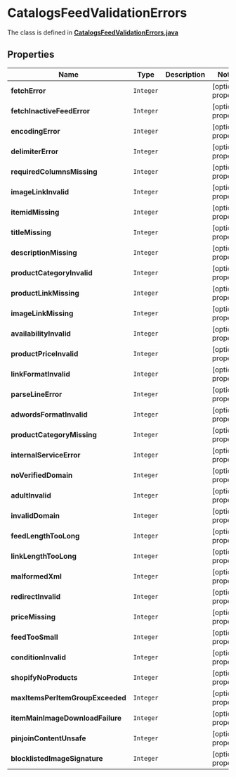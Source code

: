 

# CatalogsFeedValidationErrors

The class is defined in **[CatalogsFeedValidationErrors.java](../../src/main/java/org/openapitools/model/CatalogsFeedValidationErrors.java)**

## Properties

Name | Type | Description | Notes
------------ | ------------- | ------------- | -------------
**fetchError** | `Integer` |  |  [optional property]
**fetchInactiveFeedError** | `Integer` |  |  [optional property]
**encodingError** | `Integer` |  |  [optional property]
**delimiterError** | `Integer` |  |  [optional property]
**requiredColumnsMissing** | `Integer` |  |  [optional property]
**imageLinkInvalid** | `Integer` |  |  [optional property]
**itemidMissing** | `Integer` |  |  [optional property]
**titleMissing** | `Integer` |  |  [optional property]
**descriptionMissing** | `Integer` |  |  [optional property]
**productCategoryInvalid** | `Integer` |  |  [optional property]
**productLinkMissing** | `Integer` |  |  [optional property]
**imageLinkMissing** | `Integer` |  |  [optional property]
**availabilityInvalid** | `Integer` |  |  [optional property]
**productPriceInvalid** | `Integer` |  |  [optional property]
**linkFormatInvalid** | `Integer` |  |  [optional property]
**parseLineError** | `Integer` |  |  [optional property]
**adwordsFormatInvalid** | `Integer` |  |  [optional property]
**productCategoryMissing** | `Integer` |  |  [optional property]
**internalServiceError** | `Integer` |  |  [optional property]
**noVerifiedDomain** | `Integer` |  |  [optional property]
**adultInvalid** | `Integer` |  |  [optional property]
**invalidDomain** | `Integer` |  |  [optional property]
**feedLengthTooLong** | `Integer` |  |  [optional property]
**linkLengthTooLong** | `Integer` |  |  [optional property]
**malformedXml** | `Integer` |  |  [optional property]
**redirectInvalid** | `Integer` |  |  [optional property]
**priceMissing** | `Integer` |  |  [optional property]
**feedTooSmall** | `Integer` |  |  [optional property]
**conditionInvalid** | `Integer` |  |  [optional property]
**shopifyNoProducts** | `Integer` |  |  [optional property]
**maxItemsPerItemGroupExceeded** | `Integer` |  |  [optional property]
**itemMainImageDownloadFailure** | `Integer` |  |  [optional property]
**pinjoinContentUnsafe** | `Integer` |  |  [optional property]
**blocklistedImageSignature** | `Integer` |  |  [optional property]




































